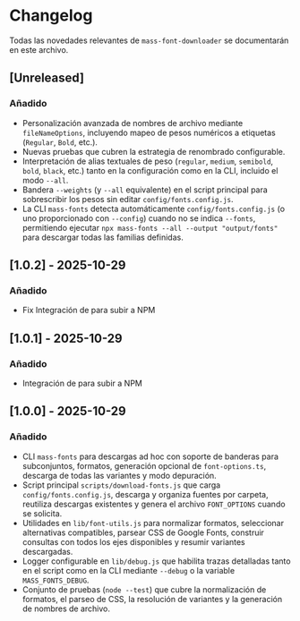 # Changelog

Todas las novedades relevantes de `mass-font-downloader` se documentarán en este archivo.

## [Unreleased]
### Añadido
- Personalización avanzada de nombres de archivo mediante `fileNameOptions`, incluyendo mapeo de pesos numéricos a etiquetas (`Regular`, `Bold`, etc.).
- Nuevas pruebas que cubren la estrategia de renombrado configurable.
- Interpretación de alias textuales de peso (`regular`, `medium`, `semibold`, `bold`, `black`, etc.) tanto en la configuración como en la CLI, incluido el modo `--all`.
- Bandera `--weights` (y `--all` equivalente) en el script principal para sobrescribir los pesos sin editar `config/fonts.config.js`.
- La CLI `mass-fonts` detecta automáticamente `config/fonts.config.js` (o uno proporcionado con `--config`) cuando no se indica `--fonts`, permitiendo ejecutar `npx mass-fonts --all --output "output/fonts"` para descargar todas las familias definidas.

## [1.0.2] - 2025-10-29
### Añadido
- Fix Integración de para subir a NPM

## [1.0.1] - 2025-10-29
### Añadido
- Integración de para subir a NPM

## [1.0.0] - 2025-10-29
### Añadido
- CLI `mass-fonts` para descargas ad hoc con soporte de banderas para subconjuntos, formatos, generación opcional de `font-options.ts`, descarga de todas las variantes y modo depuración. 
- Script principal `scripts/download-fonts.js` que carga `config/fonts.config.js`, descarga y organiza fuentes por carpeta, reutiliza descargas existentes y genera el archivo `FONT_OPTIONS` cuando se solicita.
- Utilidades en `lib/font-utils.js` para normalizar formatos, seleccionar alternativas compatibles, parsear CSS de Google Fonts, construir consultas con todos los ejes disponibles y resumir variantes descargadas.
- Logger configurable en `lib/debug.js` que habilita trazas detalladas tanto en el script como en la CLI mediante `--debug` o la variable `MASS_FONTS_DEBUG`.
- Conjunto de pruebas (`node --test`) que cubre la normalización de formatos, el parseo de CSS, la resolución de variantes y la generación de nombres de archivo.
